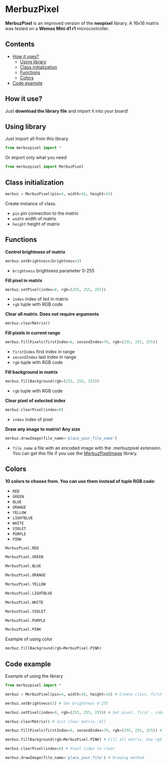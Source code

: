 # MerbuzPixel

**MerbuzPixel** is an improved version of the **neopixel** library. A 16x16 matrix was tested on a **Wemos Mini d1 r1** microcontroller.

## Contents
- [How it uses?](https://github.com/Merbuz/MerbuzPixel/tree/main#how-it-use)
  - [Using library](https://github.com/Merbuz/MerbuzPixel/tree/main#using-library)
  - [Class initialization](https://github.com/Merbuz/MerbuzPixel/tree/main#class-initialization)
  - [Functions](https://github.com/Merbuz/MerbuzPixel/tree/main#functions)
  - [Colors](https://github.com/Merbuz/MerbuzPixel/tree/main#colors)
- [Code example](https://github.com/Merbuz/MerbuzPixel/tree/main#code-example)

## How it use?

Just **download the library file** and import it into your board!

## Using library

Just import all from this library
```python
from merbuzpixel import *
```
Or import only what you need
```python
from merbuzpixel import MerbuzPixel
```

## Class initialization

```python
merbuz = MerbuzPixel(pin=4, width=16, height=16)
```
Create instance of class.
- `pin` pin connection to the matrix
- `width` width of matrix 
- `height` height of matrix

## Functions

**Control brightness of matrix**
```python
merbuz.setBrightness(brightness=3) 
```
- `brightness` brightness parameter 0-255

**Fill pixel in matrix**
```python
merbuz.setPixel(index=0, rgb=(255, 255, 255))
```
- `index` index of led in matrix
- `rgb` tuple with RGB code

**Clear all matrix. Does not require arguments**
```python
merbuz.clearMatrix() 
```

**Fill pixels in current range**
```python
merbuz.fillPixels(firstIndex=6, secondIndex=70, rgb=(255, 255, 255))
```
- `firstIndex` first index in range
- `secondIndex` last index in range
- `rgb` tuple with RGB code

**Fill background in matrix**
```python
merbuz.fillBackground(rgb=(255, 255, 255))
```
- `rgb` tuple with RGB code

**Clear pixel of selected index**
```python
merbuz.clearPixel(index=0)
```
- `index` index of pixel

**Draw any image to matrix! Any size**
```python
merbuz.drawImage(file_name='place_your_file_name')
```
- `file_name` a file with an encoded image with the .merbuzpixel extension. You can get this file if you use the [MerbuzPixelImage](https://github.com/Merbuz/MerbuzPixelImage) library.

## Colors

**10 colors to choose from. You can use them instead of tuple RGB code:**
- `RED`
- `GREEN`
- `BLUE`
- `ORANGE`
- `YELLOW`
- `LIGHTBLUE`
- `WHITE`
- `VIOLET`
- `PURPLE`
- `PINK`

```python
MerbuzPixel.RED

MerbuzPixel.GREEN

MerbuzPixel.BLUE

MerbuzPixel.ORANGE

MerbuzPixel.YELLOW

MerbuzPixel.LIGHTBLUE

MerbuzPixel.WHITE

MerbuzPixel.VIOLET

MerbuzPixel.PURPLE

MerbuzPixel.PINK
```
Example of using color
```python
merbuz.fillBackground(rgb=MerbuzPixel.PINK)
```

## Code example

Example of using the library

```python
from merbuzpixel import *

merbuz = MerbuzPixel(pin=4, width=16, height=16) # Create class. first - pin of matrix, second - width of matrix, third - height

merbuz.setBrightness(3) # Set brightness 0-255

merbuz.setPixel(index=0, rgb=(255, 255, 255)) # Set pixel, first - index, second - tuple of RGB

merbuz.clearMatrix() # Just clear matrix. All

merbuz.fillPixels(firstIndex=6, secondIndex=70, rgb=(255, 255, 255)) # Fill by index led. First - index of first led, second - index of second led, third - tuple of RGB

merbuz.fillBackground(rgb=MerbuzPixel.PINK) # Fill all matrix. Use rgb as a argument

merbuz.clearPixel(index=0) # Pixel index to clear

merbuz.drawImage(file_name='place_your_file') # Drawing method
```





